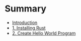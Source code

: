 # Summary

* [Introduction](README.md)
* [1. Installing Rust](docs/installing-rust.md)
* [2. Create Hello World Program](docs/Hello-World.md)

